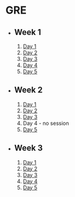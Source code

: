 # GRE

- ## Week 1

   1. [Day 1](https://www.facebook.com/iCodeguru/videos/1755141881659929)
   2. [Day 2](https://www.facebook.com/iCodeguru/videos/841616294260693)
   3. [Day 3](https://www.facebook.com/iCodeguru/videos/1483837912467226)
   4. [Day 4](https://fb.watch/nMQSL7KGmr/?mibextid=2JQ9oc)
   5. [Day 5](https://fb.watch/nO6riDBpIq/?mibextid=2JQ9oc)

- ## Week 2

   1. [Day 1](https://fb.watch/nS6uzeHyD3/?mibextid=2JQ9oc)
   2. [Day 2](https://fb.watch/nTgVLwCirM/?mibextid=2JQ9oc)
   3. [Day 3](https://fb.watch/nUSZwJZuqB/?mibextid=2JQ9oc)
   4. Day 4 - no session
   5. [Day 5](https://fb.watch/nX61J1wdCe/?mibextid=2JQ9oc)

- ## Week 3

   1. [Day 1](https://fb.watch/n-ziAb7XvM/?mibextid=2JQ9oc)
   2. [Day 2](https://www.facebook.com/iCodeguru/videos/1551436732350843)
   3. [Day 3](https://fb.watch/o2faGNLtX5/?mibextid=2JQ9oc)
   4. [Day 4](https://fb.watch/o3v29Mdrw7/?mibextid=2JQ9oc)
   5. [Day 5](https://fb.watch/o4-Ib6XCcj/?mibextid=2JQ9oc)
